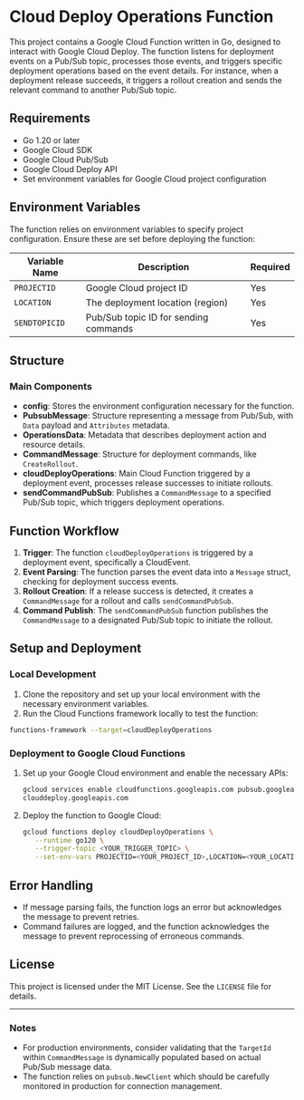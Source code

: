 
# Cloud Deploy Operations Function

This project contains a Google Cloud Function written in Go, designed to
interact with Google Cloud Deploy. The function listens for deployment events on
a Pub/Sub topic, processes those events, and triggers specific deployment
operations based on the event details. For instance, when a deployment release
succeeds, it triggers a rollout creation and sends the relevant command to
another Pub/Sub topic.

## Requirements

*   Go 1.20 or later
*   Google Cloud SDK
*   Google Cloud Pub/Sub
*   Google Cloud Deploy API
*   Set environment variables for Google Cloud project configuration

## Environment Variables

The function relies on environment variables to specify project configuration.
Ensure these are set before deploying the function:

| Variable Name  | Description                             | Required |
|----------------|-----------------------------------------|----------|
| `PROJECTID`    | Google Cloud project ID                | Yes      |
| `LOCATION`     | The deployment location (region)       | Yes      |
| `SENDTOPICID`  | Pub/Sub topic ID for sending commands  | Yes      |

## Structure

### Main Components

*   **config**: Stores the environment configuration necessary for the function.
*   **PubsubMessage**: Structure representing a message from Pub/Sub, with
`Data` payload and `Attributes` metadata.
*   **OperationsData**: Metadata that describes deployment action and resource details.
*   **CommandMessage**: Structure for deployment commands, like `CreateRollout`.
*   **cloudDeployOperations**: Main Cloud Function triggered by a deployment
event, processes release successes to initiate rollouts.
*   **sendCommandPubSub**: Publishes a `CommandMessage` to a specified Pub/Sub
topic, which triggers deployment operations.

## Function Workflow

1.  **Trigger**: The function `cloudDeployOperations` is triggered by a
deployment event, specifically a CloudEvent.
2.  **Event Parsing**: The function parses the event data into a `Message`
struct, checking for deployment success events.
3.  **Rollout Creation**: If a release success is detected, it creates a
`CommandMessage` for a rollout and calls `sendCommandPubSub`.
4.  **Command Publish**: The `sendCommandPubSub` function publishes the
`CommandMessage` to a designated Pub/Sub topic to initiate the rollout.

## Setup and Deployment

### Local Development

1.  Clone the repository and set up your local environment with the necessary
environment variables.
2.  Run the Cloud Functions framework locally to test the function:

   ```bash
   functions-framework --target=cloudDeployOperations
   ```

### Deployment to Google Cloud Functions

1.  Set up your Google Cloud environment and enable the necessary APIs:

      ```bash
      gcloud services enable cloudfunctions.googleapis.com pubsub.googleapis.com
      clouddeploy.googleapis.com
      ```

2.  Deploy the function to Google Cloud:

      ```bash
      gcloud functions deploy cloudDeployOperations \
         --runtime go120 \
         --trigger-topic <YOUR_TRIGGER_TOPIC> \
         --set-env-vars PROJECTID=<YOUR_PROJECT_ID>,LOCATION=<YOUR_LOCATION>,SENDTOPICID=<YOUR_SEND_TOPIC_ID>
      ```

## Error Handling

*   If message parsing fails, the function logs an error but acknowledges the
message to prevent retries.
*   Command failures are logged, and the function acknowledges the message to
prevent reprocessing of erroneous commands.

## License

This project is licensed under the MIT License. See the `LICENSE` file for details.

---

### Notes

*   For production environments, consider validating that the `TargetId` within
 `CommandMessage` is dynamically populated based on actual Pub/Sub message data.
*   The function relies on `pubsub.NewClient` which should be carefully
monitored in production for connection management.
